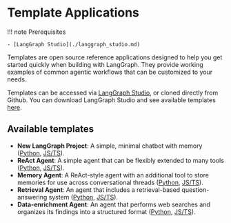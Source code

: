 # Template Applications

!!! note Prerequisites

    - [LangGraph Studio](./langgraph_studio.md)

Templates are open source reference applications designed to help you get started quickly when building with LangGraph. They provide working examples of common agentic workflows that can be customized to your needs.

Templates can be accessed via [LangGraph Studio](langgraph_studio.md), or cloned directly from Github. You can download LangGraph Studio and see available templates [here](https://studio.langchain.com/).

## Available templates

- **New LangGraph Project**: A simple, minimal chatbot with memory ([Python](https://github.com/langchain-ai/new-langgraph-project), [JS/TS](https://github.com/langchain-ai/new-langgraphjs-project)).
- **ReAct Agent**: A simple agent that can be flexibly extended to many tools ([Python](https://github.com/langchain-ai/react-agent), [JS/TS](https://github.com/langchain-ai/react-agent-js)).
- **Memory Agent**: A ReAct-style agent with an additional tool to store memories for use across conversational threads ([Python](https://github.com/langchain-ai/memory-agent), [JS/TS](https://github.com/langchain-ai/memory-agent-js)).
- **Retrieval Agent**: An agent that includes a retrieval-based question-answering system ([Python](https://github.com/langchain-ai/retrieval-agent-template), [JS/TS](https://github.com/langchain-ai/retrieval-agent-template-js)).
- **Data-enrichment Agent**: An agent that performs web searches and organizes its findings into a structured format ([Python](https://github.com/langchain-ai/data-enrichment), [JS/TS](https://github.com/langchain-ai/data-enrichment-js)).
